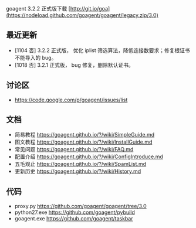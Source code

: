 goagent 3.2.2 正式版下载 [http://git.io/goa](https://nodeload.github.com/goagent/goagent/legacy.zip/3.0)

## 最近更新
* [1104 否] 3.2.2 正式版， 优化 iplist 筛选算法，降低连接数要求；修复根证书不能导入的 bug。
* [1018 否] 3.2.1 正式版， bug 修复，删除默认证书。

## 讨论区
* https://code.google.com/p/goagent/issues/list

## 文档
* 简易教程 https://goagent.github.io/?/wiki/SimpleGuide.md
* 图文教程 https://goagent.github.io/?/wiki/InstallGuide.md
* 常见问题 https://goagent.github.io/?/wiki/FAQ.md
* 配置介绍 https://goagent.github.io/?/wiki/ConfigIntroduce.md
* 五毛观止 https://goagent.github.io/?/wiki/SpamList.md
* 更新历史 https://goagent.github.io/?/wiki/History.md

## 代码
 * proxy.py https://github.com/goagent/goagent/tree/3.0
 * python27.exe https://github.com/goagent/pybuild
 * goagent.exe https://github.com/goagent/taskbar
